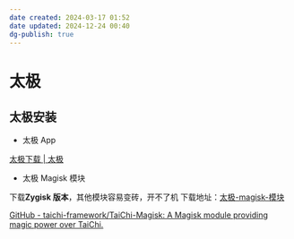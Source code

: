 ```yaml
---
date created: 2024-03-17 01:52
date updated: 2024-12-24 00:40
dg-publish: true
---
```


# 太极

## 太极安装

- 太极 App

[太极下载 | 太极](https://taichi.cool/zh/download.html#%E5%A4%AA%E6%9E%81)

- 太极 Magisk 模块

下载**Zygisk 版本**，其他模块容易变砖，开不了机
下载地址：[太极-magisk-模块](https://taichi.cool/zh/download.html#%E5%A4%AA%E6%9E%81-magisk-%E6%A8%A1%E5%9D%97)

[GitHub - taichi-framework/TaiChi-Magisk: A Magisk module providing magic power over TaiChi.](https://github.com/taichi-framework/TaiChi-Magisk)
